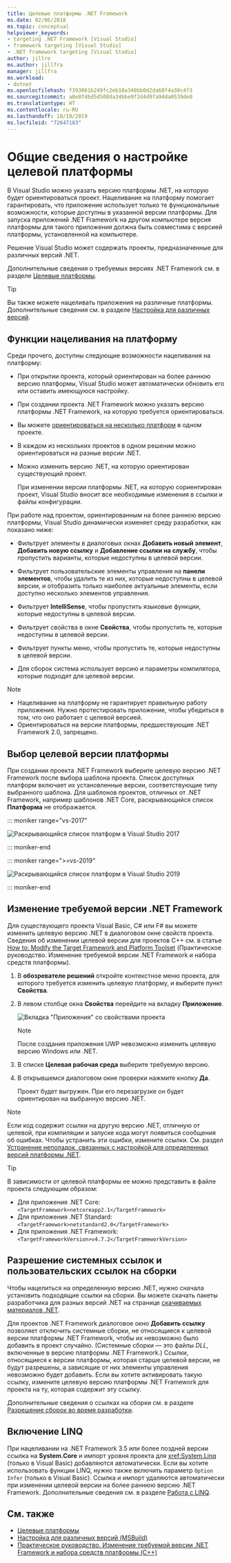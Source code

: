 ```yaml
---
title: Целевые платформы .NET Framework
ms.date: 02/06/2018
ms.topic: conceptual
helpviewer_keywords:
- targeting .NET Framework [Visual Studio]
- framework targeting [Visual Studio]
- .NET framework targeting [Visual Studio]
author: jillre
ms.author: jillfra
manager: jillfra
ms.workload:
- dotnet
ms.openlocfilehash: f393061b249fc2eb10a348bb0d2da68f4a30c4f3
ms.sourcegitcommit: a8e8f4bd5d508da34bbe9f2d4d9fa94da0539de0
ms.translationtype: HT
ms.contentlocale: ru-RU
ms.lasthandoff: 10/19/2019
ms.locfileid: "72647183"
---
```

# <a name="framework-targeting-overview"></a>Общие сведения о настройке целевой платформы

В Visual Studio можно указать версию платформы .NET, на которую будет ориентироваться проект. Нацеливание на платформу помогает гарантировать, что приложение использует только те функциональные возможности, которые доступны в указанной версии платформы. Для запуска приложений .NET Framework на другом компьютере версия платформы для такого приложения должна быть совместима с версией платформы, установленной на компьютере.

Решение Visual Studio может содержать проекты, предназначенные для различных версий .NET.

Дополнительные сведения о требуемых версиях .NET Framework см. в разделе [Целевые платформы](/dotnet/standard/frameworks).

> [!TIP]
> Вы также можете нацеливать приложения на различные платформы. Дополнительные сведения см. в разделе [Настройка для различных версий](../msbuild/msbuild-multitargeting-overview.md).

## <a name="framework-targeting-features"></a>Функции нацеливания на платформу

Среди прочего, доступны следующие возможности нацеливания на платформу:

- При открытии проекта, который ориентирован на более раннюю версию платформы, Visual Studio может автоматически обновить его или оставить имеющуюся настройку.

- При создании проекта .NET Framework можно указать версию платформы .NET Framework, на которую требуется ориентироваться.

- Вы можете [ориентироваться на несколько платформ](/dotnet/standard/frameworks#how-to-specify-target-frameworks) в одном проекте.

- В каждом из нескольких проектов в одном решении можно ориентироваться на разные версии .NET.

- Можно изменить версию .NET, на которую ориентирован существующий проект.

   При изменении версии платформы .NET, на которую сориентирован проект, Visual Studio вносит все необходимые изменения в ссылки и файлы конфигурации.

При работе над проектом, ориентированным на более раннюю версию платформы, Visual Studio динамически изменяет среду разработки, как показано ниже:

- Фильтрует элементы в диалоговых окнах **Добавить новый элемент**, **Добавить новую ссылку** и **Добавление ссылки на службу**, чтобы пропустить варианты, которые недоступны в целевой версии.

- Фильтрует пользовательские элементы управления на **панели элементов**, чтобы удалить те из них, которые недоступны в целевой версии, и отобразить только наиболее актуальные элементы, если доступно несколько элементов управления.

- Фильтрует **IntelliSense**, чтобы пропустить языковые функции, которые недоступны в целевой версии.

- Фильтрует свойства в окне **Свойства**, чтобы пропустить те, которые недоступны в целевой версии.

- Фильтрует пункты меню, чтобы пропустить те, которые недоступны в целевой версии.

- Для сборок система использует версию и параметры компилятора, которые подходят для целевой версии.

> [!NOTE]
> - Нацеливание на платформу не гарантирует правильную работу приложения. Нужно протестировать приложение, чтобы убедиться в том, что оно работает с целевой версией.
> - Ориентироваться на версии платформы, предшествующие .NET Framework 2.0, запрещено.

## <a name="select-a-target-framework-version"></a>Выбор целевой версии платформы

При создании проекта .NET Framework выберите целевую версию .NET Framework после выбора шаблона проекта. Список доступных платформ включает их установленные версии, соответствующие типу выбранного шаблона. Для шаблонов проектов, отличных от .NET Framework, например шаблонов .NET Core, раскрывающийся список **Платформа** не отображается.

::: moniker range="vs-2017"

![Раскрывающийся список платформ в Visual Studio 2017](media/vside-newproject-framework.png)

::: moniker-end

::: moniker range=">=vs-2019"

![Раскрывающийся список платформ в Visual Studio 2019](media/vs-2019/configure-new-project-framework.png)

::: moniker-end

## <a name="change-the-target-framework"></a>Изменение требуемой версии .NET Framework

Для существующего проекта Visual Basic, C# или F# вы можете изменить целевую версию .NET в диалоговом окне свойств проекта. Сведения об изменении целевой версии для проектов C++ см. в статье [How to: Modify the Target Framework and Platform Toolset](/cpp/build/how-to-modify-the-target-framework-and-platform-toolset) (Практическое руководство. Изменение требуемой версии .NET Framework и набора средств платформы).

1. В **обозревателе решений** откройте контекстное меню проекта, для которого требуется изменить целевую платформу, и выберите пункт **Свойства**.

1. В левом столбце окна **Свойства** перейдите на вкладку **Приложение**.

   ![Вкладка "Приложения" со свойствами проекта](../ide/media/vs_slnexplorer_properties_applicationtab.png)

   > [!NOTE]
   > После создания приложения UWP невозможно изменить целевую версию Windows или .NET.

1. В списке **Целевая рабочая среда** выберите требуемую версию.

1. В открывшемся диалоговом окне проверки нажмите кнопку **Да**.

   Проект будет выгружен. При его перезагрузке он будет ориентирован на выбранную версию .NET.

> [!NOTE]
> Если код содержит ссылки на другую версию .NET, отличную от целевой, при компиляции и запуске кода могут появиться сообщения об ошибках. Чтобы устранить эти ошибки, измените ссылки. См. раздел [Устранение неполадок, связанных с настройкой для определенных версий платформы .NET](../msbuild/troubleshooting-dotnet-framework-targeting-errors.md).

> [!TIP]
> В зависимости от целевой платформы ее можно представить в файле проекта следующим образом:
>
> - Для приложения .NET Core: `<TargetFramework>netcoreapp2.1</TargetFramework>`
> - Для приложения .NET Standard: `<TargetFramework>netstandard2.0</TargetFramework>`
> - Для приложения .NET Framework: `<TargetFrameworkVersion>v4.7.2</TargetFrameworkVersion>`

## <a name="resolve-system-and-user-assembly-references"></a>Разрешение системных ссылок и пользовательских ссылок на сборки

Чтобы нацелиться на определенную версию .NET, нужно сначала установить подходящие ссылки на сборки. Вы можете скачать пакеты разработчика для разных версий .NET на странице [скачиваемых материалов .NET](https://www.microsoft.com/net/download/windows).

Для проектов .NET Framework диалоговое окно **Добавить ссылку** позволяет отключить системные сборки, не относящиеся к целевой версии платформы .NET Framework, чтобы их невозможно было добавить в проект случайно. (Системные сборки — это файлы *DLL*, включенные в версию платформы .NET Framework.) Ссылки, относящиеся к версии платформы, которая старше целевой версии, не будут разрешены, а зависящие от них элементы управления невозможно будет добавить. Если вы хотите активировать такую ссылку, измените целевую версию платформы .NET Framework для проекта на ту, которая содержит эту ссылку.

Дополнительные сведения о ссылках на сборки см. в разделе [Разрешение сборок во время разработки](../msbuild/resolving-assemblies-at-design-time.md).

## <a name="enable-linq"></a>Включение LINQ

При нацеливании на .NET Framework 3.5 или более поздней версии ссылка на **System.Core** и импорт уровня проекта для <xref:System.Linq> (только в Visual Basic) добавляются автоматически. Если вы хотите использовать функции LINQ, нужно также включить параметр `Option Infer` (только в Visual Basic). Ссылка и импорт удаляются автоматически при изменении целевой версии на более раннюю версию .NET Framework. Дополнительные сведения см. в разделе [Работа с LINQ](/dotnet/csharp/tutorials/working-with-linq).

## <a name="see-also"></a>См. также

- [Целевые платформы](/dotnet/standard/frameworks)
- [Настройка для различных версий (MSBuild)](../msbuild/msbuild-multitargeting-overview.md)
- [Практическое руководство. Изменение требуемой версии .NET Framework и набора средств платформы (C++)](/cpp/build/how-to-modify-the-target-framework-and-platform-toolset)
